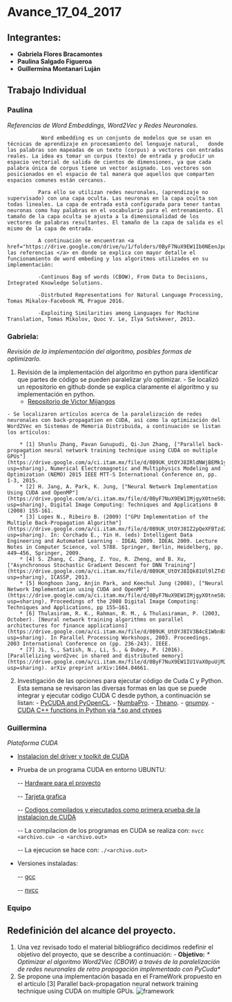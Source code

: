 # Avance_17_04_2017

## Integrantes:
  - **Gabriela Flores Bracamontes**
  - **Paulina Salgado Figueroa**
  - **Guillermina Montanari Luján**

## Trabajo Individual

### **Paulina**
_*Referencias de Word Embeddings, Word2Vec y Redes Neuronales.*_
            
               Word embedding es un conjunto de modelos que se usan en técnicas de aprendizaje en procesamiento del lenguaje natural,   donde las palabras son mapeadas de un texto (corpus) a vectores con entradas reales. La idea es tomar un corpus (texto) de entrada y producir un espacio vectorial de salida de cientos de dimensiones, ya que cada palabra única de corpus tiene un vector asignado. Los vectores son posicionados en el espacio de tal manera que aquellos que comparten espacios comunes están cercanos.
              
              Para ello se utilizan redes neuronales, (aprendizaje no supervisado) con una capa oculta. Las neuronas en la capa oculta son todas lineales. La capa de entrada está configurada para tener tantas neuronas como hay palabras en el vocabulario para el entrenamiento. El tamaño de la capa oculta se ajusta a la dimensionalidad de los vectores de palabras resultantes. El tamaño de la capa de salida es el mismo de la capa de entrada.
              
              A continuación se encuentran <a href="https://drive.google.com/drive/u/1/folders/0ByF7NuX9EW1Ib0NEenJpdF82dnM"> las referencias </a> en donde se explica con mayor detalle el funcionamiento de word embeding y los algoritmos utilizados en su implementación: 
              
              -Continuos Bag of words (CBOW), From Data to Decisions, Integrated Knowledge Solutions.
              
              -Distrbuted Representations for Natural Language Processing, Tomas Mikalov-Facebook ML Prague 2016. 
              
              -Exploiting Similarities among Languages for Machine Translation, Tomas Mikolov, Quoc V. Le, Ilya Sutskever, 2013.
              
              

### **Gabriela**: 
_*Revisión de la implementación del algoritmo, posibles formas de optimizarlo.*_

  1. Revisión de la implementación del algoritmo en python para identificar que partes de código se pueden paralelizar y/o optimizar.
    - Se localizó un repositorio en github donde se explica claramente el algoritmo y su implementación en python.
        * [Repositorio de Victor Mijangos](https://github.com/VMijangos/PLN/blob/master/word_embeddings.ipynb)
        
    - Se localizaron artículos acerca de la paralelización de redes neuronales con back-propagation en CUDA, así como la optimización del Word2Vec en Sistemas de Memoria Distribuida, a continuación se listan los artículos:
    
        * [1] Shunlu Zhang, Pavan Gunupudi, Qi-Jun Zhang, ["Parallel back-propagation neural network training technique using CUDA on multiple GPUs"](https://drive.google.com/a/ci.itam.mx/file/d/0B9UK_UtOYJ8IRldNWjBEMk1yV3M/view?usp=sharing), Numerical Electromagnetic and Multiphysics Modeling and Optimization (NEMO) 2015 IEEE MTT-S International Conference on, pp. 1-3, 2015.
        * [2] H. Jang, A. Park, K. Jung, ["Neural Network Implementation Using CUDA and OpenMP"](https://drive.google.com/a/ci.itam.mx/file/d/0ByF7NuX9EW1IMjgyX0tneS0zdUU/view?usp=sharing), Digital Image Computing: Techniques and Applications 0 (2008) 155-161.
        * [3] Lopes N., Ribeiro B. (2009) ["GPU Implementation of the Multiple Back-Propagation Algorithm"](https://drive.google.com/a/ci.itam.mx/file/d/0B9UK_UtOYJ8IZ2pQeXFBTzd2UE0/view?usp=sharing). In: Corchado E., Yin H. (eds) Intelligent Data Engineering and Automated Learning - IDEAL 2009. IDEAL 2009. Lecture Notes in Computer Science, vol 5788. Springer, Berlin, Heidelberg, pp. 449–456, Springer, 2009. 
        * [4] S. Zhang, C. Zhang, Z. You, R. Zheng, and B. Xu, ["Asynchronous Stochastic Gradient Descent for DNN Training"](https://drive.google.com/a/ci.itam.mx/file/d/0B9UK_UtOYJ8IQk81Ul9lZTdXSFU/view?usp=sharing), ICASSP, 2013.
        * [5] Honghoon Jang, Anjin Park, and Keechul Jung (2008), ["Neural Network Implementation using CUDA and OpenMP"](https://drive.google.com/a/ci.itam.mx/file/d/0ByF7NuX9EW1IMjgyX0tneS0zdUU/view?usp=sharing), Proceedings of the 2008 Digital Image Computing: Techniques and Applications, pp 155–161.
        * [6] Thulasiram, R. K., Rahman, R. M., & Thulasiraman, P. (2003, October). [Neural network training algorithms on parallel architectures for finance applications](https://drive.google.com/a/ci.itam.mx/file/d/0B9UK_UtOYJ8IV3B4cE1WbnBXeXc/view?usp=sharing). In Parallel Processing Workshops, 2003. Proceedings. 2003 International Conference on (pp. 236-243). IEEE.
        * [7] Ji, S., Satish, N., Li, S., & Dubey, P. (2016). [Parallelizing word2vec in shared and distributed memory](https://drive.google.com/a/ci.itam.mx/file/d/0ByF7NuX9EW1IU1VaX0puUjM2WFE/view?usp=sharing). arXiv preprint arXiv:1604.04661.

  2. Investigación de las opciones para ejecutar código de Cuda C y Python. Esta semana se revisaron las diversas formas en las que se puede integrar y ejecutar código CUDA C desde python, a continuación se listan:
    - [PyCUDA and PyOpenCL](https://developer.nvidia.com/pycuda).
    - [NumbaPro](https://docs.continuum.io/numbapro/).
    - [Theano](http://deeplearning.net/software/theano/tutorial/using_gpu.html).
    - [gnumpy](http://www.cs.toronto.edu/~tijmen/gnumpyTr.pdf).
    - [CUDA C++ functions in Python via *.so and ctypes](http://bikulov.org/blog/2013/10/01/using-cuda-c-plus-plus-functions-in-python-via-star-dot-so-and-ctypes/)


### **Guillermina**
_*Plataforma CUDA*_

  - [Instalacion del driver y toolkit de CUDA](http://docs.nvidia.com/cuda/cuda-installation-guide-linux/#axzz4eMvndrn1)
      
 - Prueba de un programa CUDA en entorno UBUNTU:
 
      -- [Hardware para el proyecto](https://drive.google.com/open?id=0ByF7NuX9EW1IZU1XaWdodVJSXzQ)
      
      -- [Tarjeta grafica](https://drive.google.com/open?id=0ByF7NuX9EW1IZnRudEJoWlNWVUk)
          
      -- [Codigos compilados y ejecutados como primera prueba de la instalacion de CUDA](https://drive.google.com/open?id=0ByF7NuX9EW1IS1M3aWJBMnhGRGs)
          
     -- La compilacion de los programas en CUDA se realiza con: ```nvcc <archivo.cu> -o <archivo.out>```
     
     -- La ejecucion se hace con: ```./<archivo.out> ```

  - Versiones instaladas:
  
    -- [gcc](https://drive.google.com/open?id=0ByF7NuX9EW1ISVhPd0JhMmVsWEE)
    
    -- [nvcc](https://drive.google.com/open?id=0ByF7NuX9EW1IYTJETHFQSWpRRlU)
    
    
    
### Equipo

## Redefinición del alcance del proyecto.
  1. Una vez revisado todo el material bibliográfico decidimos redefinir el objetivo del proyecto, que se describe a continuación:
    - **Objetivo:** _* Optimizar el algoritmo Word2Vec (CBOW) a través de la paralelización de redes neuronales de retro propagación implementado con PyCuda*_
  2. Se propone una implementación basada en el FrameWork propuesto en el artículo [3] Parallel back-propagation neural network training technique using CUDA on multiple GPUs.
![framework](https://github.com/hatshex/analisis-numerico-computo-cientifico/tree/master/MNO/proyecto_final/MNO_2017/proyectos/equipo_1/avance_17_04_2017/images/FrameworkNN_B-P.png "FrameWork")


